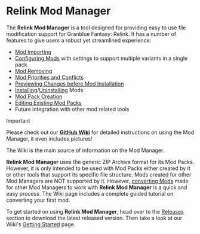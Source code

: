 # Relink Mod Manager

The **Relink Mod Manager** is a tool designed for providing easy to use file modification support for Granblue Fantasy: Relink. It has a number of features to give users a robust yet streamlined experience:

- [Mod Importing](https://github.com/Relink-Mod-Manager/Relink-Mod-Manager/wiki/Mod-Importing)
- [Configuring Mods](https://github.com/Relink-Mod-Manager/Relink-Mod-Manager/wiki/Configuring-A-Mod-Pack) with settings to support multiple variants in a single pack
- [Mod Removing](https://github.com/Relink-Mod-Manager/Relink-Mod-Manager/wiki/Mod-Removal)
- [Mod Priorities and Conflicts](https://github.com/Relink-Mod-Manager/Relink-Mod-Manager/wiki/Configuring-A-Mod-Pack#Conflicts)
- [Previewing Changes before Mod Installation](https://github.com/Relink-Mod-Manager/Relink-Mod-Manager/wiki/Install-and-Uninstall-Mods#Previewing-Effective-Changes)
- [Installing](https://github.com/Relink-Mod-Manager/Relink-Mod-Manager/wiki/Install-and-Uninstall-Mods#Installing)/[Uninstalling](https://github.com/Relink-Mod-Manager/Relink-Mod-Manager/wiki/Install-and-Uninstall-Mods#Uninstalling) Mods
- [Mod Pack Creation](https://github.com/Relink-Mod-Manager/Relink-Mod-Manager/wiki/Create-Mod-Pack)
- [Editing Existing Mod Packs](https://github.com/Relink-Mod-Manager/Relink-Mod-Manager/wiki/Edit-Mod-Pack)
- Future integration with other mod related tools

> [!IMPORTANT]
> Please check out our [**GitHub Wiki**](https://github.com/Relink-Mod-Manager/Relink-Mod-Manager/wiki) for detailed instructions on using the Mod Manager, it even includes pictures!
>
> The Wiki is the main source of information on the Mod Manager.

**Relink Mod Manager** uses the generic ZIP Archive format for its Mod Packs. However, it is only intended to be used with Mod Packs either created by it or other tools that support its specific file structure. Mods created for other Mod Managers are NOT supported by it. However, [converting Mods](https://github.com/Relink-Mod-Manager/Relink-Mod-Manager/wiki/Converting-Mod-Pack-To-Relink-Mod-Manager-Format) made for other Mod Managers to work with **Relink Mod Manager** is a quick and easy process. The Wiki page includes a complete guided tutorial on converting your first mod.

To get started on using **Relink Mod Manager**, head over to the [Releases](https://github.com/Relink-Mod-Manager/Relink-Mod-Manager/releases) section to download the latest released version. Then take a look at our Wiki's [Getting Started](https://github.com/Relink-Mod-Manager/Relink-Mod-Manager/wiki/Getting-Started) page.